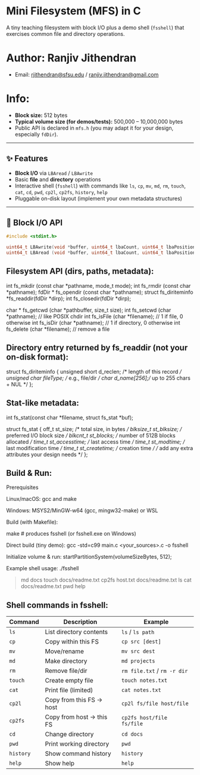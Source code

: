 # Mini Filesystem (MFS) in C

A tiny teaching filesystem with block I/O plus a demo shell (`fsshell`) that exercises common file and directory operations.

# Author: Ranjiv Jithendran

- Email: rjithendran@sfsu.edu / ranjiv.jithendran@gmail.com

# Info:
- **Block size:** 512 bytes  
- **Typical volume size (for demos/tests):** 500,000 – 10,000,000 bytes  
- Public API is declared in `mfs.h` (you may adapt it for your design, especially `fdDir`).

---

## ✨ Features

- **Block I/O** via `LBAread` / `LBAwrite`
- Basic **file** and **directory** operations
- Interactive shell (`fsshell`) with commands like `ls`, `cp`, `mv`, `md`, `rm`, `touch`, `cat`, `cd`, `pwd`, `cp2l`, `cp2fs`, `history`, `help`
- Pluggable on-disk layout (implement your own metadata structures)

---

## 🧱 Block I/O API

```c
#include <stdint.h>

uint64_t LBAwrite(void *buffer, uint64_t lbaCount, uint64_t lbaPosition);
uint64_t LBAread (void *buffer, uint64_t lbaCount, uint64_t lbaPosition);

```
## Filesystem API (dirs, paths, metadata):
int     fs_mkdir   (const char *pathname, mode_t mode);
int     fs_rmdir   (const char *pathname);
fdDir * fs_opendir (const char *pathname);
struct fs_diriteminfo *fs_readdir(fdDir *dirp);
int     fs_closedir(fdDir *dirp);

char  * fs_getcwd  (char *pathbuffer, size_t size);
int     fs_setcwd  (char *pathname);      // like POSIX chdir
int     fs_isFile  (char *filename);      // 1 if file, 0 otherwise
int     fs_isDir   (char *pathname);      // 1 if directory, 0 otherwise
int     fs_delete  (char *filename);      // remove a file

## Directory entry returned by fs_readdir (not your on-disk format):
struct fs_diriteminfo {
    unsigned short d_reclen;   /* length of this record */
    unsigned char  fileType;   /* e.g., file/dir */
    char           d_name[256];/* up to 255 chars + NUL */
};

## Stat-like metadata:
int fs_stat(const char *filename, struct fs_stat *buf);

struct fs_stat {
    off_t     st_size;       /* total size, in bytes */
    blksize_t st_blksize;    /* preferred I/O block size */
    blkcnt_t  st_blocks;     /* number of 512B blocks allocated */
    time_t    st_accesstime; /* last access time */
    time_t    st_modtime;    /* last modification time */
    time_t    st_createtime; /* creation time */
    /* add any extra attributes your design needs */
};

## Build & Run:
Prerequisites

Linux/macOS: gcc and make

Windows: MSYS2/MinGW-w64 (gcc, mingw32-make) or WSL

Build (with Makefile):

make                      # produces fsshell (or fsshell.exe on Windows)


Direct build (tiny demo):
gcc -std=c99 main.c <your_sources>.c -o fsshell


Initialize volume & run: 
startPartitionSystem(volumeSizeBytes, 512);

Example shell usage:
./fsshell
> md docs
> touch docs/readme.txt
> cp2fs host.txt docs/readme.txt
> ls
> cat docs/readme.txt
> pwd
> help

## Shell commands in fsshell:
| Command   | Description              | Example                     |
| --------- | ------------------------ | --------------------------- |
| `ls`      | List directory contents  | `ls` / `ls path`            |
| `cp`      | Copy within this FS      | `cp src [dest]`             |
| `mv`      | Move/rename              | `mv src dest`               |
| `md`      | Make directory           | `md projects`               |
| `rm`      | Remove file/dir          | `rm file.txt` / `rm -r dir` |
| `touch`   | Create empty file        | `touch notes.txt`           |
| `cat`     | Print file (limited)     | `cat notes.txt`             |
| `cp2l`    | Copy from this FS → host | `cp2l fs/file host/file`    |
| `cp2fs`   | Copy from host → this FS | `cp2fs host/file fs/file`   |
| `cd`      | Change directory         | `cd docs`                   |
| `pwd`     | Print working directory  | `pwd`                       |
| `history` | Show command history     | `history`                   |
| `help`    | Show help                | `help`                      |


